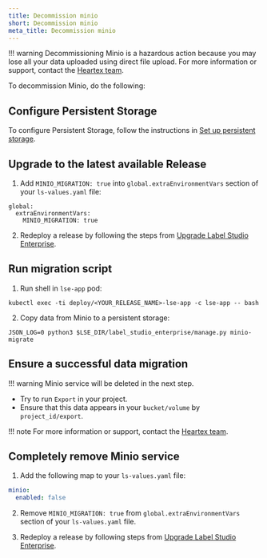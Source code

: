 ```yaml
---
title: Decommission minio
short: Decommission minio
meta_title: Decommission minio
---
```



!!! warning
    Decommissioning Minio is a hazardous action because you may lose all your data uploaded using direct file upload. For more information or support, contact the [Heartex team](support@humansignal.com).

To decommission Minio, do the following:

## Configure Persistent Storage

To configure Persistent Storage, follow the instructions in [Set up persistent storage](persistent_storage.html).

## Upgrade to the latest available Release

1. Add `MINIO_MIGRATION: true` into `global.extraEnvironmentVars` section of your `ls-values.yaml` file:
```shell
global:
  extraEnvironmentVars:
    MINIO_MIGRATION: true
```

2. Redeploy a release by following the steps from [Upgrade Label Studio Enterprise](install_enterprise_k8s.html#Upgrade-Label-Studio-using-Helm). 

## Run migration script

1. Run shell in `lse-app` pod:
```shell
kubectl exec -ti deploy/<YOUR_RELEASE_NAME>-lse-app -c lse-app -- bash
```

2. Copy data from Minio to a persistent storage:
```shell
JSON_LOG=0 python3 $LSE_DIR/label_studio_enterprise/manage.py minio-migrate
```

## Ensure a successful data migration


!!! warning 
    Minio service will be deleted in the next step. 


- Try to run `Export` in your project.
- Ensure that this data appears in your `bucket/volume` by `project_id/export`.

!!! note 
    For more information or support, contact the [Heartex team](support@humansignal.com).

## Completely remove Minio service

1. Add the following map to your `ls-values.yaml` file:
```yaml
minio:
  enabled: false
```

2. Remove `MINIO_MIGRATION: true` from `global.extraEnvironmentVars` section of your `ls-values.yaml` file.

3. Redeploy a release by following steps from [Upgrade Label Studio Enterprise](install_enterprise_k8s.html#Upgrade-Label-Studio-using-Helm).
